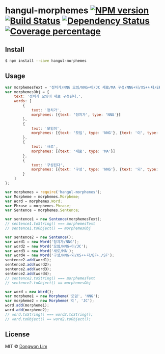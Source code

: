 # hangul-morphemes [![NPM version][npm-image]][npm-url] [![Build Status][travis-image]][travis-url] [![Dependency Status][daviddm-image]][daviddm-url] [![Coverage percentage][coveralls-image]][coveralls-url]
>


## Install

```sh
$ npm install --save hangul-morphemes
```


## Usage

```js
var morphemesText = '정치가/NNG 모임/NNG+이/JC 새로/MA 구성/NNG+되/XS+ㄴ다/EF+./SF';
var morphemesObj = {
	text: '정치가 모임이 새로 구성된다.',
	words: [
		{
			text: '정치가',
			morphemes: [{text: '정치가', type: 'NNG'}]
		},
		{
			text: '모임이',
			morphemes: [{text: '모임', type: 'NNG'}, {text: '이', type: 'JC'}]
		},
		{
			text: '새로',
			morphemes: [{text: '새로', type: 'MA'}]
		},
		{
			text: '구성된다',
			morphemes: [{text: '구성', type: 'NNG'}, {text: '되', type: 'XS'}, {text: 'ㄴ다', type: 'EF'}, {text: '.', type: 'SF'}]
		}
	]
};

var morphemes = require('hangul-morphemes');
var Morpheme = morphemes.Morpheme;
var Word = morphemes.Word;
var Phrase = morphemes.Phrase;
var Sentence = morphemes.Sentence;

var sentence1 = new Sentence(morphemesText);
// sentence1.toString() === morphemesText
// sentence1.toObject() == morphemesObj

var sentence2 = new Sentence();
var word1 = new Word('정치가/NNG');
var word2 = new Word('모임/NNG+이/JC');
var word3 = new Word('새로/MA');
var word4 = new Word('구성/NNG+되/XS+ㄴ다/EF+./SF');
sentence2.add(word1);
sentence2.add(word2);
sentence2.add(word3);
sentence2.add(word4);
// sentence2.toString() === morphemesText
// sentence2.toObject() == morphemesObj

var word = new Word();
var morpheme1 = new Morpheme('모임', 'NNG');
var morpheme2 = new Morpheme('이', 'JC');
word.add(morpheme1);
word.add(morpheme2);
// word.toString() === word2.toString();
// word.toObject() == word2.toObject();
```

## License

MIT © [Dongwon Lim](./LICENSE)


[npm-image]: https://badge.fury.io/js/sejong-morphemes.svg
[npm-url]: https://npmjs.org/package/sejong-morphemes
[travis-image]: https://travis-ci.org/idw111/sejong-morphemes.svg?branch=master
[travis-url]: https://travis-ci.org/idw111/sejong-morphemes
[daviddm-image]: https://david-dm.org/idw111/sejong-morphemes.svg?theme=shields.io
[daviddm-url]: https://david-dm.org/idw111/sejong-morphemes
[coveralls-image]: https://coveralls.io/repos/69737/sejong-morphemes/badge.svg
[coveralls-url]: https://coveralls.io/github/idw111/sejong-morphemes

